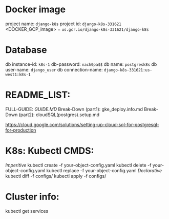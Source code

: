 # Docker image
project name: `django-k8s`
project id: `django-k8s-331621`
<DOCKER_GCP_image> = `us.gcr.io/django-k8s-331621/django-k8s`

# Database
db instance-id: `k8s-1`
db-password: `nach0pa$$`
db name: `postgresk8s`
db user-name: `django_user`
db connection-name: `django-k8s-331621:us-west1:k8s-1`

# README_LIST:
FULL-GUIDE: *GUIDE.MD*
Break-Down (part1): gke_deploy.info.md
Break-Down (part2): cloudSQL(postgres).setup.md

https://cloud.google.com/solutions/setting-up-cloud-sql-for-postgresql-for-production

# K8s: Kubectl CMDS:
*Imperitive*
kubectl create -f your-object-config.yaml
kubectl delete -f your-object-config.yaml
kubectl replace -f your-object-config.yaml
*Declarative*
kubectl diff -f configs/
kubectl apply -f configs/

# Cluster info:
kubectl get services